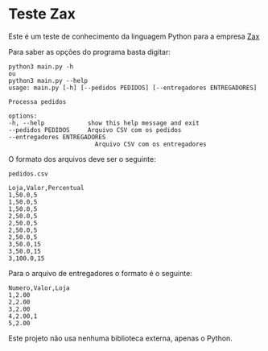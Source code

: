 # Teste Zax

Este é um teste de conhecimento da linguagem Python para a empresa [Zax](https://www.zaxapp.com.br/)

Para saber as opções do programa basta digitar:

    python3 main.py -h
    ou
    python3 main.py --help
    usage: main.py [-h] [--pedidos PEDIDOS] [--entregadores ENTREGADORES]

    Processa pedidos

    options:
    -h, --help            show this help message and exit
    --pedidos PEDIDOS     Arquivo CSV com os pedidos
    --entregadores ENTREGADORES
                            Arquivo CSV com os entregadores

O formato dos arquivos deve ser o seguinte:

    pedidos.csv

    Loja,Valor,Percentual
    1,50.0,5
    1,50.0,5
    1,50.0,5
    2,50.0,5
    2,50.0,5
    2,50.0,5
    2,50.0,5
    3,50.0,15
    3,50.0,15
    3,100.0,15

Para o arquivo de entregadores o formato é o seguinte:

    Numero,Valor,Loja
    1,2.00
    2,2.00
    3,2.00
    4,2.00,1
    5,2.00

Este projeto não usa nenhuma biblioteca externa, apenas o Python.